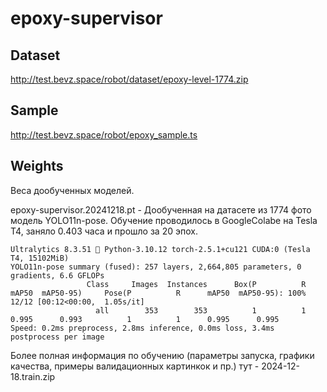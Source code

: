 # epoxy-supervisor

Dataset
-------
http://test.bevz.space/robot/dataset/epoxy-level-1774.zip


Sample
------
http://test.bevz.space/robot/epoxy_sample.ts

Weights
-------
Веса дообученных моделей.

epoxy-supervisor.20241218.pt - Дообученная на датасете из 1774 фото модель YOLO11n-pose.
Обучение проводилось в GoogleColabe на Tesla T4, заняло 0.403 часа и прошло за 20 эпох.
```
Ultralytics 8.3.51 🚀 Python-3.10.12 torch-2.5.1+cu121 CUDA:0 (Tesla T4, 15102MiB)
YOLO11n-pose summary (fused): 257 layers, 2,664,805 parameters, 0 gradients, 6.6 GFLOPs
                 Class     Images  Instances      Box(P          R      mAP50  mAP50-95)     Pose(P          R      mAP50  mAP50-95): 100% 12/12 [00:12<00:00,  1.05s/it]
                   all        353        353          1          1      0.995      0.993          1          1      0.995      0.995
Speed: 0.2ms preprocess, 2.8ms inference, 0.0ms loss, 3.4ms postprocess per image
```
Более полная информация по обучению (параметры запуска, графики качества, примеры валидационных картинкок и пр.) тут - 2024-12-18.train.zip
